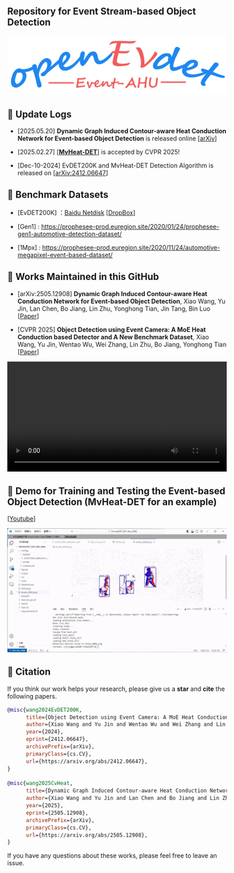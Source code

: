 ## Repository for Event Stream-based Object Detection 

<p align="center">
  <img src="https://github.com/Event-AHU/OpenEvDET/blob/main/openevdet_logo.png" alt="EventDET_logo" width="800"/>
</p>


## :dart:  Update Logs 

* [2025.05.20] **Dynamic Graph Induced Contour-aware Heat Conduction Network for Event-based Object Detection** is released online [[arXiv](https://arxiv.org/abs/2505.12908)]

* [2025.02.27] [[**MvHeat-DET**](https://arxiv.org/abs/2412.06647)] is accepted by CVPR 2025!

* [Dec-10-2024] EvDET200K and MvHeat-DET Detection Algorithm is released on [[arXiv:2412.06647](https://arxiv.org/abs/2412.06647)]




## :dart:  Benchmark Datasets

* [EvDET200K] ：[Baidu Netdisk](https://pan.baidu.com/s/1HfkDyVv_dV_lbJGX0cQEVg?pwd=ahue) [[DropBox](https://www.dropbox.com/scl/fo/2x3qf8bcwd6qb4f70fnda/AL2ULrSzZuVgpVlH8RTqhsY?rlkey=hh7k0lqg1tru4iisi0vo12y6x&st=nz4b3c13&dl=0)] 

* [Gen1] : https://prophesee-prod.euregion.site/2020/01/24/prophesee-gen1-automotive-detection-dataset/

* [1Mpx] : https://prophesee-prod.euregion.site/2020/11/24/automotive-megapixel-event-based-dataset/



## :dart:  Works Maintained in this GitHub 

* [arXiv:2505.12908] **Dynamic Graph Induced Contour-aware Heat Conduction Network for Event-based Object Detection**,
  Xiao Wang, Yu Jin, Lan Chen, Bo Jiang, Lin Zhu, Yonghong Tian, Jin Tang, Bin Luo
  [[Paper](https://arxiv.org/abs/2505.12908)] 
  
* [CVPR 2025] **Object Detection using Event Camera: A MoE Heat Conduction based Detector and A New Benchmark Dataset**, 
  Xiao Wang, Yu Jin, Wentao Wu, Wei Zhang, Lin Zhu, Bo Jiang, Yonghong Tian 
  [[Paper](https://arxiv.org/abs/2412.06647)] 

<div align="center">
  <video src="https://github.com/user-attachments/assets/726df5d5-30b4-4685-8dda-f9e4570804f5" width="100%" poster=""> </video>
</div>




## :dart: Demo for Training and Testing the Event-based Object Detection (MvHeat-DET for an example)
[[Youtube](https://youtu.be/UE2gcTgvYCI?si=8-_vP77Ny6-jDSSM)] 

<p align="center">
  <img src="https://github.com/Event-AHU/OpenEvDET/blob/main/CvHeat-DET/figures/event_detection_code_demo.mp4_20250520_124916.658.jpg" alt="EventDET" width="800"/>
</p>



## :dart:  Citation 

If you think our work helps your research, please give us a **star** and **cite** the following papers. 

```bibtex
@misc{wang2024EvDET200K,
      title={Object Detection using Event Camera: A MoE Heat Conduction based Detector and A New Benchmark Dataset}, 
      author={Xiao Wang and Yu Jin and Wentao Wu and Wei Zhang and Lin Zhu and Bo Jiang and Yonghong Tian},
      year={2024},
      eprint={2412.06647},
      archivePrefix={arXiv},
      primaryClass={cs.CV},
      url={https://arxiv.org/abs/2412.06647}, 
}

@misc{wang2025CvHeat,
      title={Dynamic Graph Induced Contour-aware Heat Conduction Network for Event-based Object Detection}, 
      author={Xiao Wang and Yu Jin and Lan Chen and Bo Jiang and Lin Zhu and Yonghong Tian and Jin Tang and Bin Luo},
      year={2025},
      eprint={2505.12908},
      archivePrefix={arXiv},
      primaryClass={cs.CV},
      url={https://arxiv.org/abs/2505.12908}, 
}
```

If you have any questions about these works, please feel free to leave an issue. 
